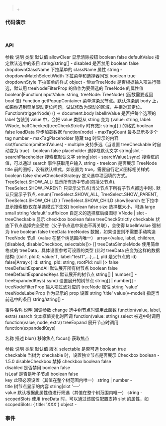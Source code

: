 #   

>  。


###  代码演示

```
 
```

### API
参数	说明	类型	默认值
allowClear	显示清除按钮	boolean	false
defaultValue	指定默认选中的条目	string/string[]	-
disabled	是否禁用	boolean	false
dropdownClassName	下拉菜单的 className 属性	string	-
dropdownMatchSelectWidth	下拉菜单和选择器同宽	boolean	true
dropdownStyle	下拉菜单的样式	object	-
filterTreeNode	是否根据输入项进行筛选，默认用 treeNodeFilterProp 的值作为要筛选的 TreeNode 的属性值	boolean|Function(inputValue: string, treeNode: TreeNode) (函数需要返回 bool 值)	Function
getPopupContainer	菜单渲染父节点。默认渲染到 body 上，如果你遇到菜单滚动定位问题，试试修改为滚动的区域，并相对其定位。	Function(triggerNode)	() => document.body
labelInValue	是否把每个选项的 label 包装到 value 中，会把 value 类型从 string 变为 {value: string, label: VNode, halfChecked(treeCheckStrictly 时有效): string[] } 的格式	boolean	false
loadData	异步加载数据	function(node)	-
maxTagCount	最多显示多少个 tag	number	-
maxTagPlaceholder	隐藏 tag 时显示的内容	slot/function(omittedValues)	-
multiple	支持多选（当设置 treeCheckable 时自动变为 true）	boolean	false
placeholder	选择框默认文字	string|slot	-
searchPlaceholder	搜索框默认文字	string|slot	-
searchValue(.sync)	搜索框的值，可以通过 search 事件获取用户输入	string	-
treeIcon	是否展示 TreeNode title 前的图标，没有默认样式，如设置为 true，需要自行定义图标相关样式	boolean	false
showCheckedStrategy	定义选中项回填的方式。TreeSelect.SHOW_ALL: 显示所有选中节点(包括父节点). TreeSelect.SHOW_PARENT: 只显示父节点(当父节点下所有子节点都选中时). 默认只显示子节点.	enum{TreeSelect.SHOW_ALL, TreeSelect.SHOW_PARENT, TreeSelect.SHOW_CHILD }	TreeSelect.SHOW_CHILD
showSearch	在下拉中显示搜索框(仅在单选模式下生效)	boolean	false
size	选择框大小，可选 large small	string	'default'
suffixIcon	自定义的选择框后缀图标	VNode | slot	-
treeCheckable	显示 checkbox	boolean	false
treeCheckStrictly	checkable 状态下节点选择完全受控（父子节点选中状态不再关联），会使得 labelInValue 强制为 true	boolean	false
treeData	treeNodes 数据，如果设置则不需要手动构造 TreeNode 节点（value 在整个树范围内唯一）	array<{value, label, children, [disabled, disableCheckbox, selectable]}>	[]
treeDataSimpleMode	使用简单格式的 treeData，具体设置参考可设置的类型 (此时 treeData 应变为这样的数据结构: [{id:1, pId:0, value:'1', label:"test1",...},...], pId 是父节点的 id)	false|Array<{ id: string, pId: string, rootPId: null }>	false
treeDefaultExpandAll	默认展开所有树节点	boolean	false
treeDefaultExpandedKeys	默认展开的树节点	string[] | number[]	-
treeExpandedKeys(.sync)	设置展开的树节点	string[] | number[]	-
treeNodeFilterProp	输入项过滤对应的 treeNode 属性	string	'value'
treeNodeLabelProp	作为显示的 prop 设置	string	'title'
value(v-model)	指定当前选中的条目	string/string[]	-



事件名称	说明	回调参数
change	选中树节点时调用此函数	function(value, label, extra)
search	文本框值变化时回调	function(value: string)
select	被选中时调用	function(value, node, extra)
treeExpand	展开节点时调用	function(expandedKeys)



名称	描述
blur()	移除焦点
focus()	获取焦点


参数	说明	类型	默认值	版本
selectable	是否可选	boolean	true	
checkable	当树为 checkable 时，设置独立节点是否展示 Checkbox	boolean	-	1.5.0
disableCheckbox	禁掉 checkbox	boolean	false	
disabled	是否禁用	boolean	false	
isLeaf	是否是叶子节点	boolean	false	
key	此项必须设置（其值在整个树范围内唯一）	string | number	-	
title	树节点显示的内容	string|slot	'---'	
value	默认根据此属性值进行筛选（其值在整个树范围内唯一）	string	-	
scopedSlots	使用 treeData 时，可以通过该属性配置支持 slot 的属性，如 scopedSlots: { title: 'XXX'}	object	-	
 


### 事件

 

